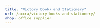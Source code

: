 ```yaml
---
title: "Victory Books and Stationery"
url: /accra/victory-books-and-stationery/
shop: office supplies
---
```

